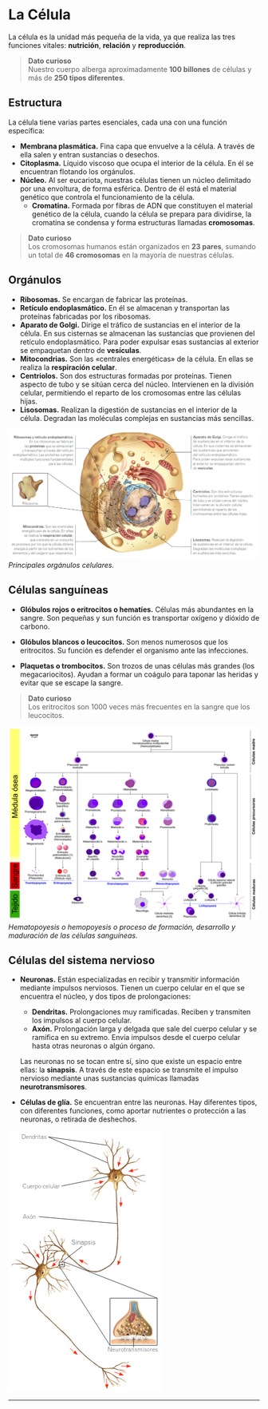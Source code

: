 # La Célula

La célula es la unidad más pequeña de la vida, ya que realiza las tres funciones vitales: **nutrición**, **relación** y **reproducción**.

> **Dato curioso**  
> Nuestro cuerpo alberga aproximadamente **100 billones** de células y más de **250 tipos diferentes**.

## Estructura

La célula tiene varias partes esenciales, cada una con una función específica:

* **Membrana plasmática.** Fina capa que envuelve a la célula. A través de ella salen y entran sustancias o desechos.
* **Citoplasma.** Líquido viscoso que ocupa el interior de la célula. En él se encuentran flotando los orgánulos.
* **Núcleo.** Al ser eucariota, nuestras células tienen un núcleo delimitado por una envoltura, de forma esférica. Dentro de él está el material genético que controla el funcionamiento de la célula.
  * **Cromatina.** Formada por fibras de ADN que constituyen el material genético de la célula, cuando la célula se prepara para dividirse, la cromatina se condensa y forma estructuras llamadas **cromosomas**.

> **Dato curioso**  
> Los cromosomas humanos están organizados en **23 pares**, sumando un total de **46 cromosomas** en la mayoría de nuestras células.

## Orgánulos

* **Ribosomas.** Se encargan de fabricar las proteínas.
* **Retículo endoplasmático.** En él se almacenan y transportan las proteínas fabricadas por los ribosomas.
* **Aparato de Golgi.** Dirige el tráfico de sustancias en el interior de la célula. En sus cisternas se almacenan las sustancias que provienen del retículo endoplasmático. Para poder expulsar esas sustancias al exterior se empaquetan dentro de **vesículas**.
* **Mitocondrias.** Son las «centrales energéticas» de la célula. En ellas se realiza la **respiración celular**.
* **Centriolos.** Son dos estructuras formadas por proteínas. Tienen aspecto de tubo y se sitúan cerca del núcleo. Intervienen en la división celular, permitiendo el reparto de los cromosomas entre las células hijas.
* **Lisosomas.** Realizan la digestión de sustancias en el interior de la célula. Degradan las moléculas complejas en sustancias más sencillas.

![cell.png](cell.png "Célula")
*Principales orgánulos celulares.*

## Células sanguíneas

* **Glóbulos rojos o eritrocitos o hematíes.** Células más abundantes en la sangre. Son pequeñas y sun función es transportar oxígeno y dióxido de carbono.

* **Glóbulos blancos o leucocitos.** Son menos numerosos que los eritrocitos. Su función es defender el organismo ante las infecciones.

* **Plaquetas o trombocitos.** Son trozos de unas células más grandes (los megacariocitos). Ayudan a formar un coágulo para taponar las heridas y evitar que se escape la sangre.

> **Dato curioso**  
> Los eritrocitos son 1000 veces más frecuentes en la sangre que los leucocitos.

![hematopoiesis.jpg](hematopoiesis.jpg "Hematopoyesis")
*Hematopoyesis o hemopoyesis o proceso de formación, desarrollo y maduración de las células sanguíneas.*

## Células del sistema nervioso

* **Neuronas.** Están especializadas en recibir y transmitir información mediante impulsos nerviosos. Tienen un cuerpo celular en el que se encuentra el núcleo, y dos tipos de prolongaciones:
    * **Dendritas.** Prolongaciones muy ramificadas. Reciben y transmiten los impulsos al cuerpo celular.
    * **Axón.** Prolongación larga y delgada que sale del cuerpo celular y se ramifica en su extremo. Envía impulsos desde el cuerpo celular hasta otras neuronas o algún órgano.
  
    Las neuronas no se tocan entre sí, sino que existe un espacio entre ellas: la **sinapsis**. A través de este espacio se transmite el impulso nervioso mediante unas sustancias químicas llamadas **neurotransmisores**.
* **Células de glía.** Se encuentran entre las neuronas. Hay diferentes tipos, con diferentes funciones, como aportar nutrientes o protección a las neuronas, o retirada de deshechos.

![neuron.png](../img/neuron.png)

---